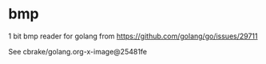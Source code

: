 # bmp
1 bit bmp reader for golang from https://github.com/golang/go/issues/29711

See cbrake/golang.org-x-image@25481fe
